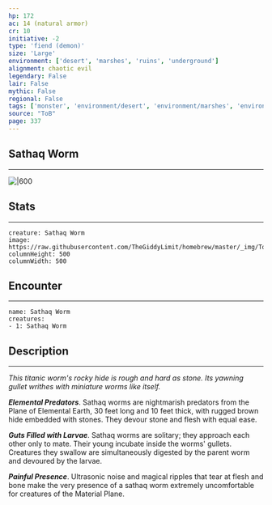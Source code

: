 ```yaml
---
hp: 172
ac: 14 (natural armor)
cr: 10
initiative: -2
type: 'fiend (demon)'    
size: 'Large'
environment: ['desert', 'marshes', 'ruins', 'underground']
alignment: chaotic evil
legendary: False
lair: False
mythic: False
regional: False
tags: ['monster', 'environment/desert', 'environment/marshes', 'environment/ruins', 'environment/underground']
source: "ToB"
page: 337
---
```


## Sathaq Worm
---

![|600](https://raw.githubusercontent.com/TheGiddyLimit/homebrew/master/_img/ToB/Sathaq%20Worm.webp)

## Stats
---

```statblock
creature: Sathaq Worm
image: https://raw.githubusercontent.com/TheGiddyLimit/homebrew/master/_img/ToB/token/Sathaq%20Worm.png
columnHeight: 500
columnWidth: 500
```

## Encounter
---

```encounter-table
name: Sathaq Worm
creatures:
- 1: Sathaq Worm
```

## Description
---
_This titanic worm's rocky hide is rough and hard as stone. Its yawning gullet writhes with miniature worms like itself._

**_Elemental Predators_**. Sathaq worms are nightmarish predators from the Plane of Elemental Earth, 30 feet long and 10 feet thick, with rugged brown hide embedded with stones. They devour stone and flesh with equal ease.

**_Guts Filled with Larvae_**. Sathaq worms are solitary; they approach each other only to mate. Their young incubate inside the worms' gullets. Creatures they swallow are simultaneously digested by the parent worm and devoured by the larvae.

**_Painful Presence_**. Ultrasonic noise and magical ripples that tear at flesh and bone make the very presence of a sathaq worm extremely uncomfortable for creatures of the Material Plane.






